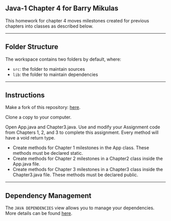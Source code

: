 ## Java-1 Chapter 4 for Barry Mikulas

This homework for chapter 4 moves milestones created for previous chapters into classes as described below.

___
## Folder Structure

The workspace contains two folders by default, where:

- `src`: the folder to maintain sources
- `lib`: the folder to maintain dependencies

___
## Instructions

Make a fork of this repository: [here](https://github.com/mlhaus/java-chapter-4).

Clone a copy to your computer.

Open App.java and Chapter3.java. Use and modify your Assignment code from Chapters 1, 2, and 3 to complete this assignment. Every method will have a void return type.

- Create methods for Chapter 1 milestones in the App class. These methods must be declared static.
- Create methods for Chapter 2 milestones in a Chapter2 class inside the App.java file.
- Create methods for Chapter 3 milestones in a Chapter3 class inside the Chapter3.java file. These methods must be declared public.

___
## Dependency Management

The `JAVA DEPENDENCIES` view allows you to manage your dependencies. More details can be found [here](https://github.com/microsoft/vscode-java-pack/blob/master/release-notes/v0.9.0.md#work-with-jar-files-directly).
